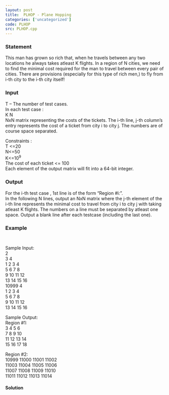 ```yaml
---
layout: post
title:  PLHOP - Plane Hopping
categories: ['uncategorized']
code: PLHOP
src: PLHOP.cpp
---
```


### **Statement**

This man has grown so rich that, when he travels between any two locations he
always takes atleast K flights. In a region of N cities, we need to find the
minimal cost required for the man to travel between every pair of cities.
There are provisions (especially for this type of rich men,) to fly from i-th
city to the i-th city itself!

### Input

T – The number of test cases.  
In each test case :  
K N  
NxN matrix representing the costs of the tickets. The i-th line, j-th column’s
entry represents the cost of a ticket from city i to city j. The numbers are
of course space separated.

Constraints :  
T <=20  
N<=50  
K<=10<sup>9</sup>  
The cost of each ticket <= 100  
Each element of the output matrix will fit into a 64-bit integer.  

### Output

For the i-th test case , 1st line is of the form “Region #i:”.  
In the following N lines, output an NxN matrix where the j-th element of the
i-th line represents the minimal cost to travel from city i to city j with
taking atleast K flights. The numbers on a line must be separated by atleast
one space. Output a blank line after each testcase (including the last one).

### Example

` `

Sample Input:  
2  
3 4  
1 2 3 4  
5 6 7 8  
9 10 11 12  
13 14 15 16  
10999 4  
1 2 3 4  
5 6 7 8  
9 10 11 12  
13 14 15 16

Sample Output:  
Region #1:  
3 4 5 6  
7 8 9 10  
11 12 13 14  
15 16 17 18

Region #2:  
10999 11000 11001 11002  
11003 11004 11005 11006  
11007 11008 11009 11010  
11011 11012 11013 11014



#### **Solution**



